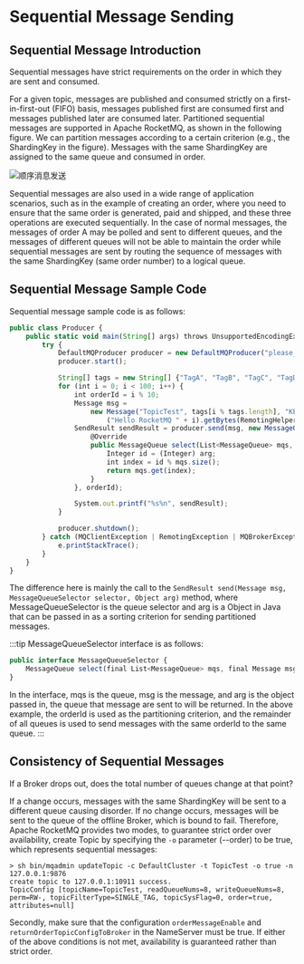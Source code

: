 # Sequential Message Sending

## Sequential Message Introduction
Sequential messages have strict requirements on the order in which they are sent and consumed. 

For a given topic, messages are published and consumed strictly on a first-in-first-out (FIFO) basis, messages published first are consumed first and messages published later are consumed later. Partitioned sequential messages are supported in Apache RocketMQ, as shown in the following figure. We can partition messages according to a certain criterion (e.g., the ShardingKey in the figure). Messages with the same ShardingKey are assigned to the same queue and consumed in order.

![顺序消息发送](../../picture/顺序消息发送.png)

Sequential messages are also used in a wide range of application scenarios, such as in the example of creating an order, where you need to ensure that the same order is generated, paid and shipped, and these three operations are executed sequentially. In the case of normal messages, the messages of order A may be polled and sent to different queues, and the messages of different queues will not be able to maintain the order while sequential messages are sent by routing the sequence of messages with the same ShardingKey (same order number) to a logical queue.

## Sequential Message Sample Code

Sequential message sample code is as follows:

```jsx {13}
public class Producer {
    public static void main(String[] args) throws UnsupportedEncodingException {
        try {
            DefaultMQProducer producer = new DefaultMQProducer("please_rename_unique_group_name");
            producer.start();

            String[] tags = new String[] {"TagA", "TagB", "TagC", "TagD", "TagE"};
            for (int i = 0; i < 100; i++) {
                int orderId = i % 10;
                Message msg =
                    new Message("TopicTest", tags[i % tags.length], "KEY" + i,
                        ("Hello RocketMQ " + i).getBytes(RemotingHelper.DEFAULT_CHARSET));
                SendResult sendResult = producer.send(msg, new MessageQueueSelector() {
                    @Override
                    public MessageQueue select(List<MessageQueue> mqs, Message msg, Object arg) {
                        Integer id = (Integer) arg;
                        int index = id % mqs.size();
                        return mqs.get(index);
                    }
                }, orderId);

                System.out.printf("%s%n", sendResult);
            }

            producer.shutdown();
        } catch (MQClientException | RemotingException | MQBrokerException | InterruptedException e) {
            e.printStackTrace();
        }
    }
}
```

The difference here is mainly the call to the ```SendResult send(Message msg, MessageQueueSelector selector, Object arg)``` method, where MessageQueueSelector is the queue selector and arg is a Object in Java that can be passed in as a sorting criterion for sending partitioned messages.

:::tip
MessageQueueSelector interface is as follows:

```jsx
public interface MessageQueueSelector {
    MessageQueue select(final List<MessageQueue> mqs, final Message msg, final Object arg);
}
```

In the interface, mqs is the queue, msg is the message, and arg is the object passed in, the queue that message are sent to will be returned. In the above example, the orderId is used as the partitioning criterion, and the remainder of all queues is used to send messages with the same orderId to the same queue.
:::


## Consistency of Sequential Messages

If a Broker drops out, does the total number of queues change at that point? 

If a change occurs, messages with the same ShardingKey will be sent to a different queue causing disorder. If no change occurs, messages will be sent to the queue of the offline Broker, which is bound to fail. Therefore, Apache RocketMQ provides two modes, to guarantee strict order over availability, create Topic by specifying the ```-o``` parameter (--order) to be true, which represents sequential messages:

```shell {1}
> sh bin/mqadmin updateTopic -c DefaultCluster -t TopicTest -o true -n 127.0.0.1:9876
create topic to 127.0.0.1:10911 success.
TopicConfig [topicName=TopicTest, readQueueNums=8, writeQueueNums=8, perm=RW-, topicFilterType=SINGLE_TAG, topicSysFlag=0, order=true, attributes=null]
```

Secondly, make sure that the configuration ```orderMessageEnable``` and ```returnOrderTopicConfigToBroker``` in the NameServer must be true. If either of the above conditions is not met, availability is guaranteed rather than strict order.
